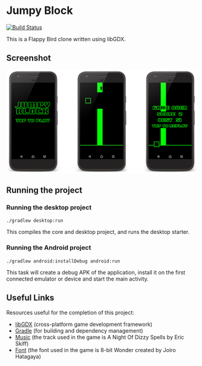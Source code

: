 # Jumpy Block
[![Build Status](https://travis-ci.org/vanillaSlice/JumpyBlock.svg?branch=master)](https://travis-ci.org/vanillaSlice/JumpyBlock)

This is a Flappy Bird clone written using libGDX.

## Screenshot
![screenshot](./screenshot.png)

## Running the project

### Running the desktop project

```
./gradlew desktop:run
```

This compiles the core and desktop project, and runs the desktop starter.

### Running the Android project

```
./gradlew android:installDebug android:run
```

This task will create a debug APK of the application, install it on the first connected emulator or device and start the
main activity.

## Useful Links
Resources useful for the completion of this project:

* [libGDX](https://libgdx.badlogicgames.com/) (cross-platform game development framework)
* [Gradle](https://gradle.org) (for building and dependency management)
* [Music](http://ericskiff.com/music/) (the track used in the game is A Night Of Dizzy Spells by Eric Skiff)
* [Font](http://www.dafont.com/8bit-wonder.font) (the font used in the game is 8-bit Wonder created by Joiro Hatagaya)
